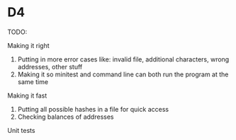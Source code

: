 # D4

TODO:

Making it right
1. Putting in more error cases like: invalid file, additional characters, wrong addresses, other stuff
2. Making it so minitest and command line can both run the program at the same time

Making it fast
1. Putting all possible hashes in a file for quick access
2. Checking balances of addresses

Unit tests
